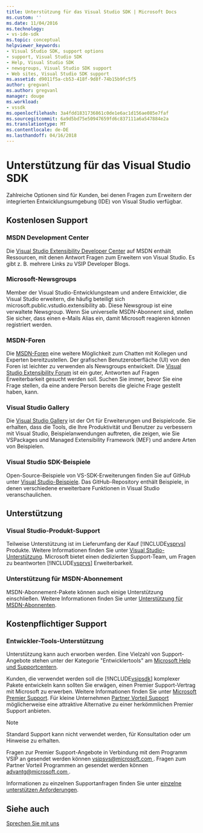 ```yaml
---
title: Unterstützung für das Visual Studio SDK | Microsoft Docs
ms.custom: ''
ms.date: 11/04/2016
ms.technology:
- vs-ide-sdk
ms.topic: conceptual
helpviewer_keywords:
- Visual Studio SDK, support options
- support, Visual Studio SDK
- Help, Visual Studio SDK
- newsgroups, Visual Studio SDK support
- Web sites, Visual Studio SDK support
ms.assetid: d9011f5a-cb53-418f-9d8f-74b15b9fc5f5
author: gregvanl
ms.author: gregvanl
manager: douge
ms.workload:
- vssdk
ms.openlocfilehash: 3a4fdd1831736861c0de1e6ac1d156ae085e7faf
ms.sourcegitcommit: 6a9d5bd75e50947659fd6c837111a6a547884e2a
ms.translationtype: MT
ms.contentlocale: de-DE
ms.lasthandoff: 04/16/2018
---
```

# <a name="support-for-the-visual-studio-sdk"></a>Unterstützung für das Visual Studio SDK
Zahlreiche Optionen sind für Kunden, bei denen Fragen zum Erweitern der integrierten Entwicklungsumgebung (IDE) von Visual Studio verfügbar.  
  
## <a name="free-support"></a>Kostenlosen Support  
  
### <a name="msdn-development-center"></a>MSDN Development Center  
 Die [Visual Studio Extensibility Developer Center](http://go.microsoft.com/fwlink/?LinkID=84381) auf MSDN enthält Ressourcen, mit denen Antwort Fragen zum Erweitern von Visual Studio. Es gibt z. B. mehrere Links zu VSIP Developer Blogs.  
  
### <a name="microsoft-newsgroups"></a>Microsoft-Newsgroups  
 Member der Visual Studio-Entwicklungsteam und andere Entwickler, die Visual Studio erweitern, die häufig beteiligt sich microsoft.public.vstudio.extensibility ab. Diese Newsgroup ist eine verwaltete Newsgroup. Wenn Sie universelle MSDN-Abonnent sind, stellen Sie sicher, dass einen e-Mails Alias ein, damit Microsoft reagieren können registriert werden.  
  
### <a name="msdn-forums"></a>MSDN-Foren  
 Die [MSDN-Foren](http://go.microsoft.com/fwlink/?LinkID=76632) eine weitere Möglichkeit zum Chatten mit Kollegen und Experten bereitzustellen. Der grafischen Benutzeroberfläche (UI) von den Foren ist leichter zu verwenden als Newsgroups entwickelt. Die [Visual Studio Extensibility Forum](http://go.microsoft.com/fwlink/?LinkID=121964) ist ein guter, Antworten auf Fragen Erweiterbarkeit gesucht werden soll. Suchen Sie immer, bevor Sie eine Frage stellen, da eine andere Person bereits die gleiche Frage gestellt haben, kann.  
  
### <a name="visual-studio-gallery"></a>Visual Studio Gallery  
 Die [Visual Studio Gallery](http://visualstudiogallery.msdn.microsoft.com/) ist der Ort für Erweiterungen und Beispielcode. Sie erhalten, dass die Tools, die Ihre Produktivität und Benutzer zu verbessern mit Visual Studio, Beispielanwendungen auftreten, die zeigen, wie Sie VSPackages und Managed Extensibility Framework (MEF) und andere Arten von Beispielen.  
  
### <a name="visual-studio-sdk-samples"></a>Visual Studio SDK-Beispiele

Open-Source-Beispiele von VS-SDK-Erweiterungen finden Sie auf GitHub unter [Visual Studio-Beispiele](https://github.com/Microsoft/VSSDK-Extensibility-Samples). Das GitHub-Repository enthält Beispiele, in denen verschiedene erweiterbare Funktionen in Visual Studio veranschaulichen.

## <a name="included-support"></a>Unterstützung  
  
### <a name="visual-studio-product-support"></a>Visual Studio-Produkt-Support  
 Teilweise Unterstützung ist im Lieferumfang der Kauf [!INCLUDE[vsprvs](../code-quality/includes/vsprvs_md.md)] Produkte. Weitere Informationen finden Sie unter [Visual Studio-Unterstützung](http://msdn.microsoft.com/vstudio/cc136615.aspx). Microsoft bietet einen dedizierten Support-Team, um Fragen zu beantworten [!INCLUDE[vsprvs](../code-quality/includes/vsprvs_md.md)] Erweiterbarkeit.  
  
### <a name="msdn-subscription-support"></a>Unterstützung für MSDN-Abonnement  
 MSDN-Abonnement-Pakete können auch einige Unterstützung einschließen. Weitere Informationen finden Sie unter [Unterstützung für MSDN-Abonnenten](https://msdn.microsoft.com/subscriptions/aa718661.aspx).  
  
## <a name="paid-support"></a>Kostenpflichtiger Support  
  
### <a name="developer-tools-support"></a>Entwickler-Tools-Unterstützung  
 Unterstützung kann auch erworben werden. Eine Vielzahl von Support-Angebote stehen unter der Kategorie "Entwicklertools" am [Microsoft Help und Supportcentern](http://go.microsoft.com/fwlink/?LinkID=82383).  
  
 Kunden, die verwendet werden soll die [!INCLUDE[vsipsdk](../extensibility/includes/vsipsdk_md.md)] komplexer Pakete entwickeln kann sollten Sie erwägen, einen Premier Support-Vertrag mit Microsoft zu erwerben. Weitere Informationen finden Sie unter [Microsoft Premier Support](http://go.microsoft.com/fwlink/?LinkID=76660). Für kleine Unternehmen [Partner Vorteil Support](http://www.microsoft.com/services/microsoftservices/srv_mspa.mspx) möglicherweise eine attraktive Alternative zu einer herkömmlichen Premier Support anbieten.  
  
> [!NOTE]
>  Standard Support kann nicht verwendet werden, für Konsultation oder um Hinweise zu erhalten.  
  
 Fragen zur Premier Support-Angebote in Verbindung mit dem Programm VSIP an gesendet werden können [ vsipsvs@microsoft.com ](mailto:vsipsvs@microsoft.com). Fragen zum Partner Vorteil Programmen an gesendet werden können [ advantg@microsoft.com ](mailto:advantg@microsoft.com).  
  
 Informationen zu einzelnen Supportanfragen finden Sie unter [einzelne unterstützen Anforderungen](http://go.microsoft.com/fwlink/?LinkID=82385).  
  
## <a name="see-also"></a>Siehe auch  
 [Sprechen Sie mit uns](../ide/talk-to-us.md)